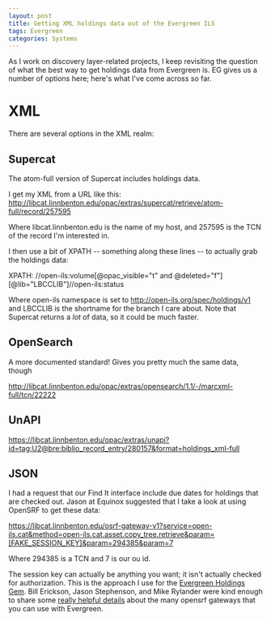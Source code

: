 ```yaml
---
layout: post
title: Getting XML holdings data out of the Evergreen ILS
tags: Evergreen
categories: Systems
---
```

As I work on discovery layer-related projects, I keep revisiting the question of what the best way to get holdings data from Evergreen is.  EG gives us a number of options here; here's what I've come across so far.

XML
===

There are several options in the XML realm:

Supercat
--------

The atom-full version of Supercat includes holdings data.

I get my XML from a URL like this: http://libcat.linnbenton.edu/opac/extras/supercat/retrieve/atom-full/record/257595

Where libcat.linnbenton.edu is the name of my host, and 257595 is the TCN of the record I'm interested in.

I then use a bit of XPATH -- something along these lines -- to actually grab the holdings data:

XPATH: //open-ils:volume[@opac_visible="t" and @deleted="f"][@lib="LBCCLIB"]//open-ils:status

Where open-ils namespace is set to http://open-ils.org/spec/holdings/v1 and LBCCLIB is the shortname for the branch I care about.  Note that Supercat returns a _lot_ of data, so it could be much faster.

OpenSearch
----------

A more documented standard!  Gives you pretty much the same data, though


http://libcat.linnbenton.edu/opac/extras/opensearch/1.1/-/marcxml-full/tcn/22222

UnAPI
-----

https://libcat.linnbenton.edu/opac/extras/unapi?id=tag:U2@bre:biblio_record_entry/280157&format=holdings_xml-full


JSON
----

I had a request that our Find It interface include due dates for holdings that are checked out.  Jason at Equinox suggested that I take a look at using OpenSRF to get these data:

https://libcat.linnbenton.edu/osrf-gateway-v1?service=open-ils.cat&method=open-ils.cat.asset.copy_tree.retrieve&param=[FAKE_SESSION_KEY]&param=294385&param=7

Where 294385 is a TCN and 7 is our ou id.

The session key can actually be anything you want; it isn't actually checked for authorization.  This is the approach I use for the [Evergreen Holdings Gem](https://github.com/sandbergja/evergreen_holdings_gem). Bill Erickson, Jason Stephenson, and Mike Rylander were kind enough to share some [really helpful details](http://georgialibraries.markmail.org/search/?q=%22Which+OpenSRF+gateway+should+I+use%3F%22#query:%22Which%20OpenSRF%20gateway%20should%20I%20use%3F%22%20list%3Aorg.georgialibraries.list.open-ils-dev%20order%3Adate-forward+page:1+state:facets) about the many opensrf gateways that you can use with Evergreen.
